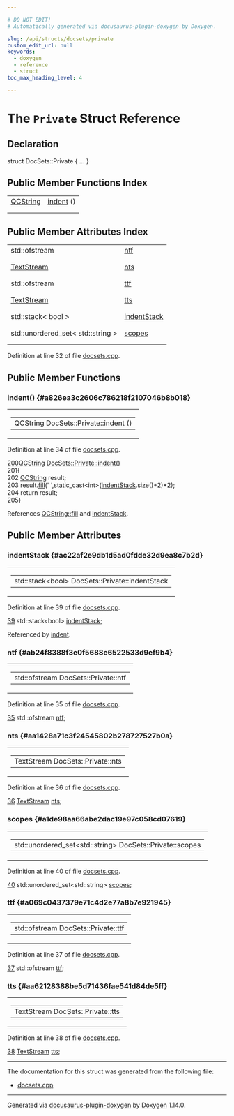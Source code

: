 ```yaml
---

# DO NOT EDIT!
# Automatically generated via docusaurus-plugin-doxygen by Doxygen.

slug: /api/structs/docsets/private
custom_edit_url: null
keywords:
  - doxygen
  - reference
  - struct
toc_max_heading_level: 4

---
```


<div class="doxyPage">

# The `Private` Struct Reference



## Declaration

<div class="doxyDeclaration">
struct DocSets::Private { ... }
</div>

## Public Member Functions Index

<table class="doxyMembersIndex">

<tr class="doxyMemberIndexItem">
<td class="doxyMemberIndexItemType" align="left" valign="top"><a href="/web-doxygen/docs/api/classes/qcstring">QCString</a></td>
<td class="doxyMemberIndexItemName" align="left" valign="top"><a href="#a826ea3c2606c786218f2107046b8b018">indent</a> ()</td>
</tr>
<tr class="doxyMemberIndexDescription">
<td class="doxyMemberIndexDescriptionLeft"></td>
<td class="doxyMemberIndexDescriptionRight">
</td>
</tr>
<tr class="doxyMemberIndexSeparator">
<td class="doxyMemberIndexSeparator" colspan="2"></td>
</tr>

</table>

## Public Member Attributes Index

<table class="doxyMembersIndex">

<tr class="doxyMemberIndexItem">
<td class="doxyMemberIndexItemType" align="left" valign="top">std::ofstream</td>
<td class="doxyMemberIndexItemName" align="left" valign="top"><a href="#ab24f8388f3e0f5688e6522533d9ef9b4">ntf</a></td>
</tr>
<tr class="doxyMemberIndexDescription">
<td class="doxyMemberIndexDescriptionLeft"></td>
<td class="doxyMemberIndexDescriptionRight">
</td>
</tr>
<tr class="doxyMemberIndexSeparator">
<td class="doxyMemberIndexSeparator" colspan="2"></td>
</tr>

<tr class="doxyMemberIndexItem">
<td class="doxyMemberIndexItemType" align="left" valign="top"><a href="/web-doxygen/docs/api/classes/textstream">TextStream</a></td>
<td class="doxyMemberIndexItemName" align="left" valign="top"><a href="#aa1428a71c3f24545802b278727527b0a">nts</a></td>
</tr>
<tr class="doxyMemberIndexDescription">
<td class="doxyMemberIndexDescriptionLeft"></td>
<td class="doxyMemberIndexDescriptionRight">
</td>
</tr>
<tr class="doxyMemberIndexSeparator">
<td class="doxyMemberIndexSeparator" colspan="2"></td>
</tr>

<tr class="doxyMemberIndexItem">
<td class="doxyMemberIndexItemType" align="left" valign="top">std::ofstream</td>
<td class="doxyMemberIndexItemName" align="left" valign="top"><a href="#a069c0437379e71c4d2e77a8b7e921945">ttf</a></td>
</tr>
<tr class="doxyMemberIndexDescription">
<td class="doxyMemberIndexDescriptionLeft"></td>
<td class="doxyMemberIndexDescriptionRight">
</td>
</tr>
<tr class="doxyMemberIndexSeparator">
<td class="doxyMemberIndexSeparator" colspan="2"></td>
</tr>

<tr class="doxyMemberIndexItem">
<td class="doxyMemberIndexItemType" align="left" valign="top"><a href="/web-doxygen/docs/api/classes/textstream">TextStream</a></td>
<td class="doxyMemberIndexItemName" align="left" valign="top"><a href="#aa62128388be5d71436fae541d84de5ff">tts</a></td>
</tr>
<tr class="doxyMemberIndexDescription">
<td class="doxyMemberIndexDescriptionLeft"></td>
<td class="doxyMemberIndexDescriptionRight">
</td>
</tr>
<tr class="doxyMemberIndexSeparator">
<td class="doxyMemberIndexSeparator" colspan="2"></td>
</tr>

<tr class="doxyMemberIndexItem">
<td class="doxyMemberIndexItemType" align="left" valign="top">std::stack&lt; bool &gt;</td>
<td class="doxyMemberIndexItemName" align="left" valign="top"><a href="#ac22af2e9db1d5ad0fdde32d9ea8c7b2d">indentStack</a></td>
</tr>
<tr class="doxyMemberIndexDescription">
<td class="doxyMemberIndexDescriptionLeft"></td>
<td class="doxyMemberIndexDescriptionRight">
</td>
</tr>
<tr class="doxyMemberIndexSeparator">
<td class="doxyMemberIndexSeparator" colspan="2"></td>
</tr>

<tr class="doxyMemberIndexItem">
<td class="doxyMemberIndexItemType" align="left" valign="top">std::unordered_set&lt; std::string &gt;</td>
<td class="doxyMemberIndexItemName" align="left" valign="top"><a href="#a1de98aa66abe2dac19e97c058cd07619">scopes</a></td>
</tr>
<tr class="doxyMemberIndexDescription">
<td class="doxyMemberIndexDescriptionLeft"></td>
<td class="doxyMemberIndexDescriptionRight">
</td>
</tr>
<tr class="doxyMemberIndexSeparator">
<td class="doxyMemberIndexSeparator" colspan="2"></td>
</tr>

</table>


<p>Definition at line 32 of file <a href="/web-doxygen/docs/api/files/src/docsets-cpp">docsets.cpp</a>.</p>


<div class="doxySectionDef">

## Public Member Functions

### indent() {#a826ea3c2606c786218f2107046b8b018}

<div class="doxyMemberItem">
<div class="doxyMemberProto">
<table class="doxyMemberLabels">
<tr class="doxyMemberLabels">
<td class="doxyMemberLabelsLeft">
<table class="doxyMemberName">
<tr>
<td class="doxyMemberName">QCString DocSets::Private::indent ()</td>
</tr>
</table>
</td>
</tr>
</table>
</div>
<div class="doxyMemberDoc">



<p>Definition at line 34 of file <a href="/web-doxygen/docs/api/files/src/docsets-cpp">docsets.cpp</a>.</p>


<div class="doxyProgramListing">

<div class="doxyCodeLine"><span class="doxyLineNumber"><a href="#a826ea3c2606c786218f2107046b8b018">200</a></span><span class="doxyLineContent"><span class="doxyHighlight"><a href="/web-doxygen/docs/api/classes/qcstring">QCString</a> <a href="#a826ea3c2606c786218f2107046b8b018">DocSets::Private::indent</a>()</span></span></div>
<div class="doxyCodeLine"><span class="doxyLineNumber">201</span><span class="doxyLineContent"><span class="doxyHighlight">{</span></span></div>
<div class="doxyCodeLine"><span class="doxyLineNumber">202</span><span class="doxyLineContent"><span class="doxyHighlight">  <a href="/web-doxygen/docs/api/classes/qcstring">QCString</a> result;</span></span></div>
<div class="doxyCodeLine"><span class="doxyLineNumber">203</span><span class="doxyLineContent"><span class="doxyHighlight">  result.<a href="/web-doxygen/docs/api/classes/qcstring/#a08003d3e6c9acc46e4d392612ba492f7">fill</a>(</span><span class="doxyHighlightCharLiteral">' '</span><span class="doxyHighlight">,</span><span class="doxyHighlightKeyword">static_cast&lt;</span><span class="doxyHighlightKeywordType">int</span><span class="doxyHighlightKeyword">&gt;</span><span class="doxyHighlight">(<a href="#ac22af2e9db1d5ad0fdde32d9ea8c7b2d">indentStack</a>.size()+2)*2);</span></span></div>
<div class="doxyCodeLine"><span class="doxyLineNumber">204</span><span class="doxyLineContent"><span class="doxyHighlight">  </span><span class="doxyHighlightKeywordFlow">return</span><span class="doxyHighlight"> result;</span></span></div>
<div class="doxyCodeLine"><span class="doxyLineNumber">205</span><span class="doxyLineContent"><span class="doxyHighlight">}</span></span></div>

</div>


<p>References <a href="/web-doxygen/docs/api/classes/qcstring/#a08003d3e6c9acc46e4d392612ba492f7">QCString::fill</a> and <a href="#ac22af2e9db1d5ad0fdde32d9ea8c7b2d">indentStack</a>.</p>

</div>
</div>

</div>

<div class="doxySectionDef">

## Public Member Attributes

### indentStack {#ac22af2e9db1d5ad0fdde32d9ea8c7b2d}

<div class="doxyMemberItem">
<div class="doxyMemberProto">
<table class="doxyMemberLabels">
<tr class="doxyMemberLabels">
<td class="doxyMemberLabelsLeft">
<table class="doxyMemberName">
<tr>
<td class="doxyMemberName">std::stack&lt;bool&gt; DocSets::Private::indentStack</td>
</tr>
</table>
</td>
</tr>
</table>
</div>
<div class="doxyMemberDoc">



<p>Definition at line 39 of file <a href="/web-doxygen/docs/api/files/src/docsets-cpp">docsets.cpp</a>.</p>


<div class="doxyProgramListing">

<div class="doxyCodeLine"><span class="doxyLineNumber"><a href="#ac22af2e9db1d5ad0fdde32d9ea8c7b2d">39</a></span><span class="doxyLineContent"><span class="doxyHighlight">  std::stack&lt;bool&gt; <a href="#ac22af2e9db1d5ad0fdde32d9ea8c7b2d">indentStack</a>;</span></span></div>

</div>


<p>Referenced by <a href="#a826ea3c2606c786218f2107046b8b018">indent</a>.</p>

</div>
</div>

### ntf {#ab24f8388f3e0f5688e6522533d9ef9b4}

<div class="doxyMemberItem">
<div class="doxyMemberProto">
<table class="doxyMemberLabels">
<tr class="doxyMemberLabels">
<td class="doxyMemberLabelsLeft">
<table class="doxyMemberName">
<tr>
<td class="doxyMemberName">std::ofstream DocSets::Private::ntf</td>
</tr>
</table>
</td>
</tr>
</table>
</div>
<div class="doxyMemberDoc">



<p>Definition at line 35 of file <a href="/web-doxygen/docs/api/files/src/docsets-cpp">docsets.cpp</a>.</p>


<div class="doxyProgramListing">

<div class="doxyCodeLine"><span class="doxyLineNumber"><a href="#ab24f8388f3e0f5688e6522533d9ef9b4">35</a></span><span class="doxyLineContent"><span class="doxyHighlight">  std::ofstream <a href="#ab24f8388f3e0f5688e6522533d9ef9b4">ntf</a>;</span></span></div>

</div>

</div>
</div>

### nts {#aa1428a71c3f24545802b278727527b0a}

<div class="doxyMemberItem">
<div class="doxyMemberProto">
<table class="doxyMemberLabels">
<tr class="doxyMemberLabels">
<td class="doxyMemberLabelsLeft">
<table class="doxyMemberName">
<tr>
<td class="doxyMemberName">TextStream DocSets::Private::nts</td>
</tr>
</table>
</td>
</tr>
</table>
</div>
<div class="doxyMemberDoc">



<p>Definition at line 36 of file <a href="/web-doxygen/docs/api/files/src/docsets-cpp">docsets.cpp</a>.</p>


<div class="doxyProgramListing">

<div class="doxyCodeLine"><span class="doxyLineNumber"><a href="#aa1428a71c3f24545802b278727527b0a">36</a></span><span class="doxyLineContent"><span class="doxyHighlight">  <a href="/web-doxygen/docs/api/classes/textstream">TextStream</a>    <a href="#aa1428a71c3f24545802b278727527b0a">nts</a>;</span></span></div>

</div>

</div>
</div>

### scopes {#a1de98aa66abe2dac19e97c058cd07619}

<div class="doxyMemberItem">
<div class="doxyMemberProto">
<table class="doxyMemberLabels">
<tr class="doxyMemberLabels">
<td class="doxyMemberLabelsLeft">
<table class="doxyMemberName">
<tr>
<td class="doxyMemberName">std::unordered_set&lt;std::string&gt; DocSets::Private::scopes</td>
</tr>
</table>
</td>
</tr>
</table>
</div>
<div class="doxyMemberDoc">



<p>Definition at line 40 of file <a href="/web-doxygen/docs/api/files/src/docsets-cpp">docsets.cpp</a>.</p>


<div class="doxyProgramListing">

<div class="doxyCodeLine"><span class="doxyLineNumber"><a href="#a1de98aa66abe2dac19e97c058cd07619">40</a></span><span class="doxyLineContent"><span class="doxyHighlight">  std::unordered_set&lt;std::string&gt; <a href="#a1de98aa66abe2dac19e97c058cd07619">scopes</a>;</span></span></div>

</div>

</div>
</div>

### ttf {#a069c0437379e71c4d2e77a8b7e921945}

<div class="doxyMemberItem">
<div class="doxyMemberProto">
<table class="doxyMemberLabels">
<tr class="doxyMemberLabels">
<td class="doxyMemberLabelsLeft">
<table class="doxyMemberName">
<tr>
<td class="doxyMemberName">std::ofstream DocSets::Private::ttf</td>
</tr>
</table>
</td>
</tr>
</table>
</div>
<div class="doxyMemberDoc">



<p>Definition at line 37 of file <a href="/web-doxygen/docs/api/files/src/docsets-cpp">docsets.cpp</a>.</p>


<div class="doxyProgramListing">

<div class="doxyCodeLine"><span class="doxyLineNumber"><a href="#a069c0437379e71c4d2e77a8b7e921945">37</a></span><span class="doxyLineContent"><span class="doxyHighlight">  std::ofstream <a href="#a069c0437379e71c4d2e77a8b7e921945">ttf</a>;</span></span></div>

</div>

</div>
</div>

### tts {#aa62128388be5d71436fae541d84de5ff}

<div class="doxyMemberItem">
<div class="doxyMemberProto">
<table class="doxyMemberLabels">
<tr class="doxyMemberLabels">
<td class="doxyMemberLabelsLeft">
<table class="doxyMemberName">
<tr>
<td class="doxyMemberName">TextStream DocSets::Private::tts</td>
</tr>
</table>
</td>
</tr>
</table>
</div>
<div class="doxyMemberDoc">



<p>Definition at line 38 of file <a href="/web-doxygen/docs/api/files/src/docsets-cpp">docsets.cpp</a>.</p>


<div class="doxyProgramListing">

<div class="doxyCodeLine"><span class="doxyLineNumber"><a href="#aa62128388be5d71436fae541d84de5ff">38</a></span><span class="doxyLineContent"><span class="doxyHighlight">  <a href="/web-doxygen/docs/api/classes/textstream">TextStream</a>    <a href="#aa62128388be5d71436fae541d84de5ff">tts</a>;</span></span></div>

</div>

</div>
</div>

</div>

<hr/>

The documentation for this struct was generated from the following file:

<ul>
<li><a href="/web-doxygen/docs/api/files/src/docsets-cpp">docsets.cpp</a></li>
</ul>

<hr/>

<p class="doxyGeneratedBy">Generated via <a href="https://github.com/xpack/docusaurus-plugin-doxygen">docusaurus-plugin-doxygen</a> by <a href="https://www.doxygen.nl">Doxygen</a> 1.14.0.</p>

</div>
